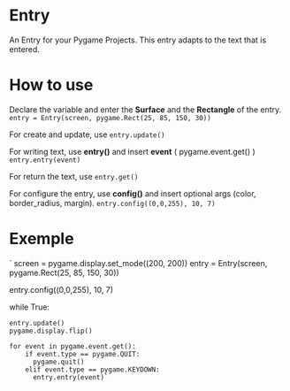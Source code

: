 # Entry
An Entry for your Pygame Projects.
This entry adapts to the text that is entered.

# How to use
Declare the variable and enter the **Surface** and the **Rectangle** of the entry.
`entry = Entry(screen, pygame.Rect(25, 85, 150, 30))`

For create and update, use `entry.update()`

For writing text, use **entry()** and insert **event** ( pygame.event.get() )
`entry.entry(event)`

For return the text, use `entry.get()`

For configure the entry, use **config()** and insert optional args (color, border_radius, margin).
`entry.config((0,0,255), 10, 7)`

# Exemple

`
screen = pygame.display.set_mode((200, 200))
entry = Entry(screen, pygame.Rect(25, 85, 150, 30))

entry.config((0,0,255), 10, 7)

while True:

    entry.update()
    pygame.display.flip()

    for event in pygame.event.get():
        if event.type == pygame.QUIT:
          pygame.quit()
        elif event.type == pygame.KEYDOWN:
          entry.entry(event)`
